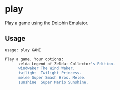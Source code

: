 # play

Play a game using the Dolphin Emulator.


## Usage

```bash
usage: play GAME

Play a game. Your options:
      zelda	Legend of Zelda: Collector's Edition.
      windwaker	The Wind Waker.
      twilight	Twilight Princess.
      melee	Super Smash Bros. Melee.
      sunshine	Super Mario Sunshine.

```

